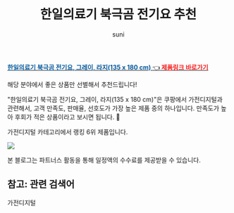 ﻿---
layout: post
title:  "한일의료기 북극곰 전기요 추천" 
author: suni
categories: [ 가전디지털 ]
tags: []
image: https://static.coupangcdn.com/image/retail/images/97318835271380-60267dae-9074-43a4-a345-d3782d1365f9.jpg 
description: "쿠팡에서 관련 상품으로 가장 고객 선호도가 높은 제품 중 하나입니다."
---
<a href="https://link.coupang.com/re/AFFSDP?lptag=AF5011742&pageKey=1747683800&itemId=2976225069&vendorItemId=70964612125&traceid=V0-113-b3ea30f63a476e5c"><b><font color='#01579B'>한일의료기 북극곰 전기요, 그레이, 라지(135 x 180 cm) </font></b>👈<b><font color='#f71919'> 제품링크 바로가기</font></b></a>

해당 분야에서 좋은 상품만 선별해서 추천드립니다!

"한일의료기 북극곰 전기요, 그레이, 라지(135 x 180 cm)"은 쿠팡에서 가전디지털과 관련해서, 고객 만족도, 판매율, 선호도가 가장 높은 제품 중의 하나입니다.
만족도가 높아 후회가 적은 상품이라고 보시면 됩니다. 🙂

가전디지털 카테고리에서 랭킹  6위 제품입니다. 

<a href="https://link.coupang.com/re/AFFSDP?lptag=AF5011742&pageKey=1747683800&itemId=2976225069&vendorItemId=70964612125&traceid=V0-113-b3ea30f63a476e5c"> <img src="https://static.coupangcdn.com/image/retail/images/97318835271380-60267dae-9074-43a4-a345-d3782d1365f9.jpg"></a>

본 블로그는 파트너스 활동을 통해 일정액의 수수료를 제공받을 수 있습니다.

## 참고: 관련 검색어    
가전디지털